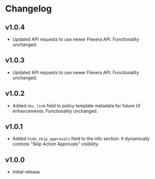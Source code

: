 # Changelog

## v1.0.4

- Updated API requests to use newer Flexera API. Functionality unchanged.

## v1.0.3

- Updated API requests to use newer Flexera API. Functionality unchanged.

## v1.0.2

- Added `doc_link` field to policy template metadata for future UI enhancements. Functionality unchanged.

## v1.0.1

- Added `hide_skip_approvals` field to the info section. It dynamically controls "Skip Action Approvals" visibility.

## v1.0.0

- Initial release
